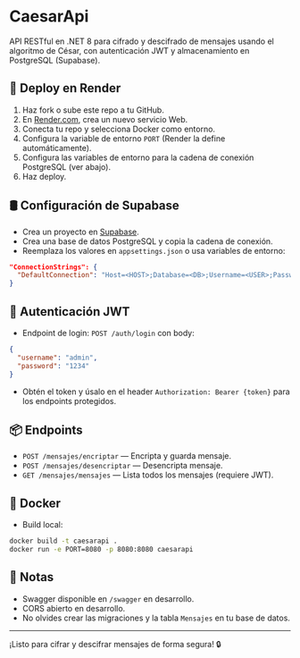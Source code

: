 # CaesarApi

API RESTful en .NET 8 para cifrado y descifrado de mensajes usando el algoritmo de César, con autenticación JWT y almacenamiento en PostgreSQL (Supabase).

## 🚀 Deploy en Render
1. Haz fork o sube este repo a tu GitHub.
2. En [Render.com](https://render.com), crea un nuevo servicio Web.
3. Conecta tu repo y selecciona Docker como entorno.
4. Configura la variable de entorno `PORT` (Render la define automáticamente).
5. Configura las variables de entorno para la cadena de conexión PostgreSQL (ver abajo).
6. Haz deploy.

## 🛢 Configuración de Supabase
- Crea un proyecto en [Supabase](https://supabase.com/).
- Crea una base de datos PostgreSQL y copia la cadena de conexión.
- Reemplaza los valores en `appsettings.json` o usa variables de entorno:

```json
"ConnectionStrings": {
  "DefaultConnection": "Host=<HOST>;Database=<DB>;Username=<USER>;Password=<PASSWORD>;Port=5432;Ssl Mode=Require;Trust Server Certificate=true"
}
```

## 🔐 Autenticación JWT
- Endpoint de login: `POST /auth/login` con body:
```json
{
  "username": "admin",
  "password": "1234"
}
```
- Obtén el token y úsalo en el header `Authorization: Bearer {token}` para los endpoints protegidos.

## 📦 Endpoints
- `POST /mensajes/encriptar` — Encripta y guarda mensaje.
- `POST /mensajes/desencriptar` — Desencripta mensaje.
- `GET /mensajes/mensajes` — Lista todos los mensajes (requiere JWT).

## 🐳 Docker
- Build local:
```sh
docker build -t caesarapi .
docker run -e PORT=8080 -p 8080:8080 caesarapi
```

## 📝 Notas
- Swagger disponible en `/swagger` en desarrollo.
- CORS abierto en desarrollo.
- No olvides crear las migraciones y la tabla `Mensajes` en tu base de datos.

---

¡Listo para cifrar y descifrar mensajes de forma segura! 🔒 